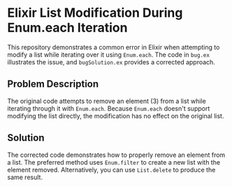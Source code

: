 # Elixir List Modification During Enum.each Iteration

This repository demonstrates a common error in Elixir when attempting to modify a list while iterating over it using `Enum.each`.  The code in `bug.ex` illustrates the issue, and `bugSolution.ex` provides a corrected approach.

## Problem Description

The original code attempts to remove an element (3) from a list while iterating through it with `Enum.each`.  Because `Enum.each` doesn't support modifying the list directly, the modification has no effect on the original list.

## Solution

The corrected code demonstrates how to properly remove an element from a list. The preferred method uses `Enum.filter` to create a new list with the element removed. Alternatively, you can use `List.delete` to produce the same result.